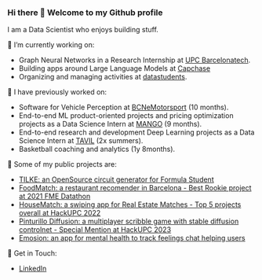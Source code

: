 ### Hi there 👋 Welcome to my Github profile

I am a Data Scientist who enjoys building stuff.

🔭 I’m currently working on:
* Graph Neural Networks in a Research Internship at [UPC Barcelonatech](https://www.upc.edu/ca).
* Building apps around Large Language Models at [Capchase](https://www.capchase.com/)
* Organizing and managing activities at [datastudents](https://linktr.ee/datastudents).

🙌 I have previously worked on:
* Software for Vehicle Perception at [BCNeMotorsport](https://bcnemotorsport.upc.edu/home/) (10 months).
* End-to-end ML product-oriented projects and pricing optimization projects as a Data Science Intern at [MANGO](https://shop.mango.com/es) (9 months).
* End-to-end research and development Deep Learning projects as a Data Science Intern at [TAVIL](https://tavil.com/es/) (2x summers).
* Basketball coaching and analytics (1y 8months).

🌳 Some of my public projects are:
* [TILKE: an OpenSource circuit generator for Formula Student](https://github.com/puigde/TILKE)
* [FoodMatch: a restaurant recomender in Barcelona - Best Rookie project at 2021 FME Datathon](https://github.com/puigde/Foodmatch)
* [HouseMatch: a swiping app for Real Estate Matches - Top 5 projects overall at HackUPC 2022](https://github.com/puigde/Housematch-HackUPC2022-restb.ai_challenge)
* [Pinturillo Diffusion: a multiplayer scribble game with stable diffusion controlnet - Special Mention at HackUPC 2023](https://github.com/puigde/pinturillo-diffusion)
* [Emosion: an app for mental health to track feelings chat helping users](https://github.com/puigde/Junction-2022)

🙌 Get in Touch:
* [LinkedIn](https://www.linkedin.com/in/polpuigdemont/)
